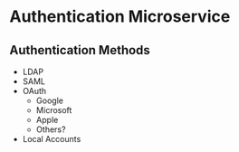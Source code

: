 # Authentication Microservice
## Authentication Methods
- LDAP
- SAML
- OAuth
    - Google
    - Microsoft
    - Apple
    - Others?
- Local Accounts